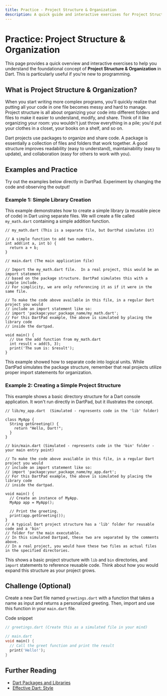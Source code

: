 ```yaml
---
title: Practice - Project Structure & Organization
description: A quick guide and interactive exercises for Project Structure & Organization in Dart.
---
```


# Practice: Project Structure & Organization

This page provides a quick overview and interactive exercises to help you understand the foundational concept of **Project Structure & Organization** in Dart. This is particularly useful if you're new to programming.

## What is Project Structure & Organization?

When you start writing more complex programs, you'll quickly realize that putting all your code in one file becomes messy and hard to manage. Project structure is all about organizing your code into different folders and files to make it easier to understand, modify, and share. Think of it like organizing your room: you wouldn't just throw everything in a pile; you'd put your clothes in a closet, your books on a shelf, and so on.

Dart projects use packages to organize and share code. A package is essentially a collection of files and folders that work together. A good structure improves readability (easy to understand), maintainability (easy to update), and collaboration (easy for others to work with you).

## Examples and Practice

Try out the examples below directly in DartPad. Experiment by changing the code and observing the output!

### Example 1: Simple Library Creation

This example demonstrates how to create a simple library (a reusable piece of code) in Dart using separate files. We will create a file called `my_math.dart` containing a simple addition function.

```dartpad:run-dart
// my_math.dart (This is a separate file, but DartPad simulates it)

// A simple function to add two numbers.
int add(int a, int b) {
  return a + b;
}

// main.dart (The main application file)

// Import the my_math.dart file.  In a real project, this would be an import statement
// based on the package structure. DartPad simulates this with a simple include.
// For simplicity, we are only referencing it as if it were in the same file.

// To make the code above available in this file, in a regular Dart project you would
// include an import statement like so:
// import 'package:your_package_name/my_math.dart';
// For this DartPad example, the above is simulated by placing the library code
// inside the dartpad.

void main() {
  // Use the add function from my_math.dart
  int result = add(5, 3);
  print('The sum is: $result');
}

```

This example showed how to separate code into logical units. While DartPad simulates the package structure, remember that real projects utilize proper import statements for organization.

### Example 2: Creating a Simple Project Structure

This example shows a basic directory structure for a Dart console application. It won't run directly in DartPad, but it illustrates the concept.

```dartpad:run-dart
// lib/my_app.dart  (Simulated - represents code in the 'lib' folder)

class MyApp {
  String getGreeting() {
    return "Hello, Dart!";
  }
}

// bin/main.dart (Simulated - represents code in the 'bin' folder - your main entry point)

// To make the code above available in this file, in a regular Dart project you would
// include an import statement like so:
// import 'package:your_package_name/my_app.dart';
// For this DartPad example, the above is simulated by placing the library code
// inside the dartpad.

void main() {
  // Create an instance of MyApp.
  MyApp app = MyApp();

  // Print the greeting.
  print(app.getGreeting());
}
// A typical Dart project structure has a 'lib' folder for reusable code and a 'bin'
// folder for the main executable.
// In this simulated Dartpad, these two are separated by the comments above.
// In a real project, you would have these two files as actual files in the specified directories.
```

This shows a basic project structure with `lib` and `bin` directories, and `import` statements to reference reusable code. Think about how you would expand this structure as your project grows.

## Challenge (Optional)
Create a new Dart file named `greetings.dart` with a function that takes a name as input and returns a personalized greeting. Then, import and use this function in your `main.dart` file.

Code snippet

```dart
// greetings.dart (Create this as a simulated file in your mind)

// main.dart
void main() {
  // Call the greet function and print the result
  print('Hello!');
}
```

## Further Reading

*   [Dart Packages and Libraries](https://dart.dev/tools/pub/packages)
*   [Effective Dart: Style](https://dart.dev/guides/language/effective-dart/style)
